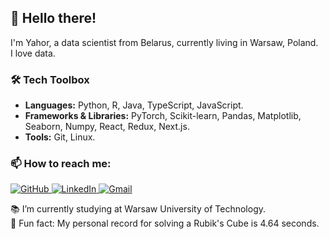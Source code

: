 <h2>👋 Hello there!</h2>

<p>
I'm Yahor, a data scientist from Belarus, currently living in Warsaw, Poland.
<br>
I love data.
</p>

<h3>🛠️ Tech Toolbox</h3> 
<ul>
  <li><strong>Languages:</strong> Python, R, Java, TypeScript, JavaScript.</li>
  <li><strong>Frameworks & Libraries:</strong> PyTorch, Scikit-learn, Pandas, Matplotlib, Seaborn, Numpy, React, Redux, Next.js.</li>
  <li><strong>Tools:</strong> Git, Linux.</li>
</ul>

<h3>📫 How to reach me:</h3>
<p>
  <a href="https://github.com/yahorlahunovich" target="_blank">
    <img alt="GitHub" src="https://img.shields.io/badge/GitHub-%2312100E.svg?&style=for-the-badge&logo=Github&logoColor=white" />
  </a>
  <a href="https://www.linkedin.com/in/yahorlahunovich" target="_blank">
    <img alt="LinkedIn" src="https://img.shields.io/badge/LinkedIn-%230077B5.svg?&style=for-the-badge&logo=linkedin&logoColor=white" />
  </a>
  <a href="mailto:egorlagunovich@gmail.com" target="_blank">
    <img alt="Gmail" src="https://img.shields.io/badge/Gmail-D14836?style=for-the-badge&logo=gmail&logoColor=white"/>
  </a>
</p>


<p>📚 I’m currently studying at Warsaw University of Technology.
  <br>
🚀 Fun fact: My personal record for solving a Rubik's Cube is 4.64 seconds.</p>
